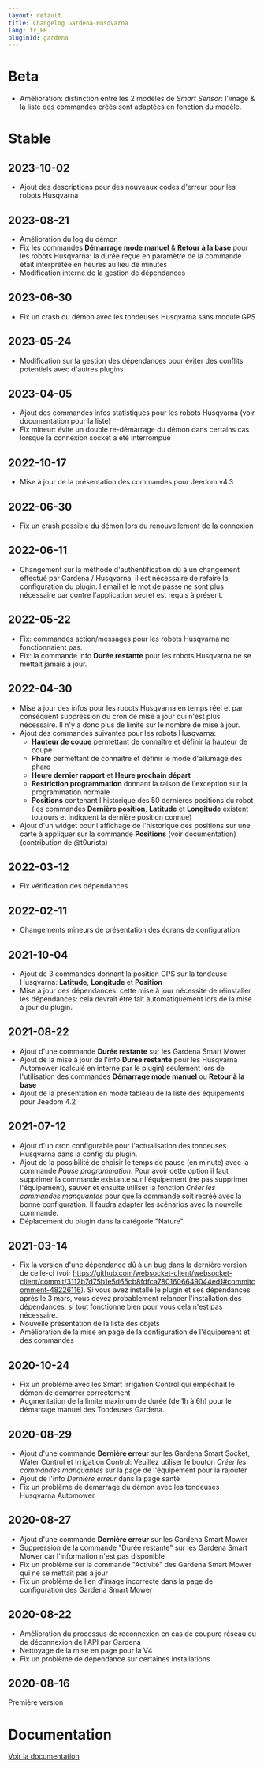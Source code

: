 ```yaml
---
layout: default
title: Changelog Gardena-Husqvarna
lang: fr_FR
pluginId: gardena
---
```


# Beta

- Amélioration: distinction entre les 2 modèles de *Smart Sensor*: l'image & la liste des commandes créés sont adaptées en fonction du modèle.

# Stable

## 2023-10-02

- Ajout des descriptions pour des nouveaux codes d'erreur pour les robots Husqvarna

## 2023-08-21

- Amélioration du log du démon
- Fix les commandes **Démarrage mode manuel** & **Retour à la base** pour les robots Husqvarna: la durée reçue en paramètre de la commande était interprétée en heures au lieu de minutes
- Modification interne de la gestion de dépendances

## 2023-06-30

- Fix un crash du démon avec les tondeuses Husqvarna sans module GPS

## 2023-05-24

- Modification sur la gestion des dépendances pour éviter des conflits potentiels avec d'autres plugins

## 2023-04-05

- Ajout des commandes infos statistiques pour les robots Husqvarna (voir documentation pour la liste)
- Fix mineur: évite un double re-démarrage du démon dans certains cas lorsque la connexion socket a été interrompue

## 2022-10-17

- Mise à jour de la présentation des commandes pour Jeedom v4.3

## 2022-06-30

- Fix un crash possible du démon lors du renouvellement de la connexion

## 2022-06-11

- Changement sur la méthode d'authentification dû à un changement effectué par Gardena / Husqvarna, il est nécessaire de refaire la configuration du plugin: l'email et le mot de passe ne sont plus nécessaire par contre l'application secret est requis à présent.

## 2022-05-22

- Fix: commandes action/messages pour les robots Husqvarna ne fonctionnaient pas.
- Fix: la commande info **Durée restante** pour les robots Husqvarna ne se mettait jamais à jour.

## 2022-04-30

- Mise à jour des infos pour les robots Husqvarna en temps réel et par conséquent suppression du cron de mise à jour qui n'est plus nécessaire. Il n'y a donc plus de limite sur le nombre de mise à jour.
- Ajout des commandes suivantes pour les robots Husqvarna:
  - **Hauteur de coupe** permettant de connaître et définir la hauteur de coupe
  - **Phare** permettant de connaître et définir le mode d'allumage des phare
  - **Heure dernier rapport** et **Heure prochain départ**
  - **Restriction programmation** donnant la raison de l'exception sur la programmation normale
  - **Positions** contenant l'historique des 50 dernières positions du robot (les commandes **Dernière position**, **Latitude** et **Longitude** existent toujours et indiquent la dernière position connue)
- Ajout d'un widget pour l'affichage de l'historique des positions sur une carte à appliquer sur la commande **Positions** (voir documentation) (contribution de @t0urista)

## 2022-03-12

- Fix vérification des dépendances

## 2022-02-11

- Changements mineurs de présentation des écrans de configuration

## 2021-10-04

- Ajout de 3 commandes donnant la position GPS sur la tondeuse Husqvarna: **Latitude**, **Longitude** et **Position**
- Mise à jour des dépendances: cette mise à jour nécessite de réinstaller les dépendances: cela devrait être fait automatiquement lors de la mise à jour du plugin.

## 2021-08-22

- Ajout d'une commande **Durée restante** sur les Gardena Smart Mower
- Ajout de la mise à jour de l'info **Durée restante** pour les Husqvarna Automower (calculé en interne par le plugin) seulement lors de l'utilisation des commandes **Démarrage mode manuel** ou **Retour à la base**
- Ajout de la présentation en mode tableau de la liste des équipements pour Jeedom 4.2

## 2021-07-12

- Ajout d'un cron configurable pour l'actualisation des tondeuses Husqvarna dans la config du plugin.
- Ajout de la possibilité de choisir le temps de pause (en minute) avec la commande *Pause programmation*. Pour avoir cette option il faut supprimer la commande existante sur l'équipement (ne pas supprimer l'équipement), sauver et ensuite utiliser la fonction *Créer les commandes manquantes* pour que la commande soit recréé avec la bonne configuration. Il faudra adapter les scénarios avec la nouvelle commande.
- Déplacement du plugin dans la catégorie "Nature".

## 2021-03-14

- Fix la version d'une dépendance dû à un bug dans la dernière version de celle-ci (voir <https://github.com/websocket-client/websocket-client/commit/3112b7d75b1e5d65cb8fdfca7801606649044ed1#commitcomment-48226116>). Si vous avez installé le plugin et ses dépendances après le 3 mars, vous devez probablement relancer l'installation des dépendances; si tout fonctionne bien pour vous cela n'est pas nécessaire.
- Nouvelle présentation de la liste des objets
- Amélioration de la mise en page de la configuration de l'équipement et des commandes

## 2020-10-24

- Fix un problème avec les Smart Irrigation Control qui empêchait le démon de démarrer correctement
- Augmentation de la limite maximum de durée (de 1h à 6h) pour le démarrage manuel des Tondeuses Gardena.

## 2020-08-29

- Ajout d'une commande **Dernière erreur** sur les Gardena Smart Socket, Water Control et Irrigation Control: Veuillez utiliser le bouton *Créer les commandes manquantes* sur la page de l'équipement pour la rajouter
- Ajout de l'info *Dernière erreur* dans la page santé
- Fix un problème de démarrage du démon avec les tondeuses Husqvarna Automower

## 2020-08-27

- Ajout d'une commande **Dernière erreur** sur les Gardena Smart Mower
- Suppression de la commande "Durée restante" sur les Gardena Smart Mower car l'information n'est pas disponible
- Fix un problème sur la commande "Activité" des Gardena Smart Mower qui ne se mettait pas à jour
- Fix un problème de lien d'image incorrecte dans la page de configuration des Gardena Smart Mower

## 2020-08-22

- Amélioration du processus de reconnexion en cas de coupure réseau ou de déconnexion de l'API par Gardena
- Nettoyage de la mise en page pour la V4
- Fix un problème de dépendance sur certaines installations

## 2020-08-16

Première version

# Documentation

[Voir la documentation]({{site.baseurl}}/{{page.pluginId}}/{{page.lang}})
